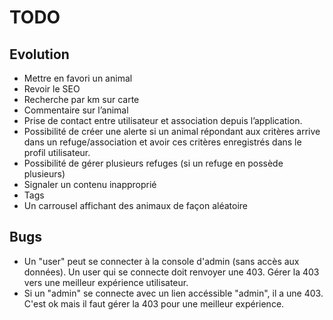 # TODO #

## Evolution ##

- Mettre en favori un animal
- Revoir le SEO
- Recherche par km sur carte
- Commentaire sur l’animal
- Prise de contact entre utilisateur et association depuis l’application.
- Possibilité de créer une alerte si un animal répondant aux critères arrive dans un refuge/association et avoir ces critères enregistrés dans le profil utilisateur.
- Possibilité de gérer plusieurs refuges (si un refuge en possède plusieurs)
- Signaler un contenu inapproprié
- Tags
- Un carrousel affichant des animaux de façon aléatoire

## Bugs ##

- Un "user" peut se connecter à la console d'admin (sans accès aux données). Un user qui se connecte doit renvoyer une 403. Gérer la 403 vers une meilleur expérience utilisateur.
- Si un "admin" se connecte avec un lien accéssible "admin", il a une 403. C'est ok mais il faut gérer la 403 pour une meilleur expérience.
